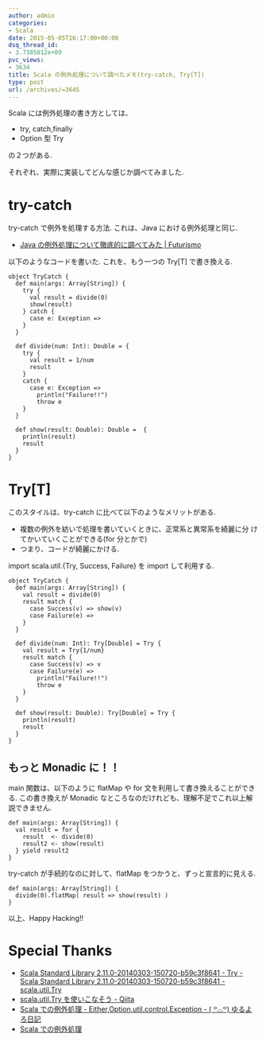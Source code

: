 ```yaml
---
author: admin
categories:
- Scala
date: 2015-05-05T16:17:00+00:00
dsq_thread_id:
- 3.7385812e+09
pvc_views:
- 3634
title: Scala の例外処理について調べたメモ(try-catch, Try[T])
type: post
url: /archives/=3645
---
```


Scala には例外処理の書き方としては、

-   try, catch,finally
-   Option 型 Try

の２つがある.

それぞれ、実際に実装してどんな感じか調べてみました.

try-catch
=========

try-catch で例外を処理する方法. これは、Java における例外処理と同じ.

-   [Java の例外処理について徹底的に調べてみた |
    Futurismo](https://futurismo.biz/archives/2935)

以下のようなコードを書いた. これを、もう一つの Try\[T\] で書き換える.

``` {.scala}
object TryCatch {
  def main(args: Array[String]) {
    try {
      val result = divide(0)
      show(result)
    } catch {
      case e: Exception =>
    }
  }

  def divide(num: Int): Double = {
    try {
      val result = 1/num
      result
    }
    catch {
      case e: Exception =>      
        println("Failure!!")
        throw e
    }
  }

  def show(result: Double): Double =  {
    println(result)
    result
  }
}
```

Try\[T\]
========

このスタイルは、try-catch に比べて以下のようなメリットがある.

-   複数の例外を紡いで処理を書いていくときに、正常系と異常系を綺麗に分
    けてかいていくことができる(for 分とかで)
-   つまり、コードが綺麗にかける.

import scala.util.{Try, Success, Failure} を import して利用する.

``` {.scala}
object TryCatch {
  def main(args: Array[String]) {
    val result = divide(0)
    result match {
      case Success(v) => show(v)
      case Failure(e) => 
    }
  }

  def divide(num: Int): Try[Double] = Try {
    val result = Try{1/num}
    result match {
      case Success(v) => v
      case Failure(e) =>
        println("Failure!!")
        throw e
    }
  }

  def show(result: Double): Try[Double] = Try {
    println(result)
    result
  }
}
```

もっと Monadic に！！
---------------------

main 関数は、以下のように flatMap や for
文を利用して書き換えることができる. この書き換えが Monadic
なところなのだけれども、理解不足でこれ以上解説できません.

``` {.scala}
def main(args: Array[String]) {
  val result = for {
    result  <- divide(0)
    result2 <- show(result)
  } yield result2
}
```

try-catch が手続的なのに対して、flatMap
をつかうと、ずっと宣言的に見える.

``` {.scala}
def main(args: Array[String]) {
  divide(0).flatMap( result => show(result) )
}
```

以上、Happy Hacking!!

Special Thanks
==============

-   [Scala Standard Library 2.11.0-20140303-150720-b59c3f8641 - Try -
    Scala Standard Library 2.11.0-20140303-150720-b59c3f8641 -
    scala.util.Try](http://www.scala-lang.org/files/archive/nightly/docs/library/index.html#scala.util.Try)
-   [scala.util.Try を使いこなそう -
    Qiita](http://qiita.com/yharada/items/15f88e5bbf44833b5ed7)
-   [Scala での例外処理 - Either,Option,util.control.Exception - (
    ꒪⌓꒪)
    ゆるよろ日記](http://yuroyoro.hatenablog.com/entry/20100719/1279519961)
-   [Scala
    での例外処理](http://www.slideshare.net/TakashiKawachi/scala-16023052)
